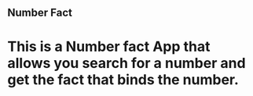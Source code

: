 ## Number Fact 
# This is a Number fact App that allows you search for a number and get the fact that binds the number.
